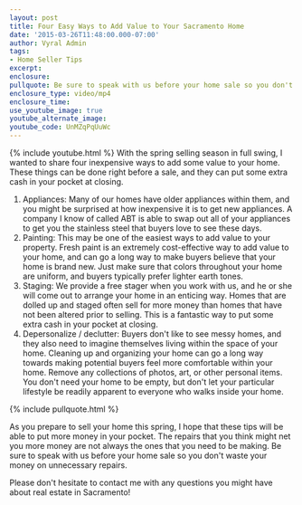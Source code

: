 ```yaml
---
layout: post
title: Four Easy Ways to Add Value to Your Sacramento Home
date: '2015-03-26T11:48:00.000-07:00'
author: Vyral Admin
tags:
- Home Seller Tips
excerpt:
enclosure:
pullquote: Be sure to speak with us before your home sale so you don't waste your money on unnecessary repairs.
enclosure_type: video/mp4
enclosure_time:
use_youtube_image: true
youtube_alternate_image:
youtube_code: UnMZqPqUuWc
---
```

{% include youtube.html %}
With the spring selling season in full swing, I wanted to share four inexpensive ways to add some value to your home. These things can be done right before a sale, and they can put some extra cash in your pocket at closing.

1. Appliances: Many of our homes have older appliances within them, and you might be surprised at how inexpensive it is to get new appliances. A company I know of called ABT is able to swap out all of your appliances to get you the stainless steel that buyers love to see these days.
2. Painting: This may be one of the easiest ways to add value to your property. Fresh paint is an extremely cost-effective way to add value to your home, and can go a long way to make buyers believe that your home is brand new. Just make sure that colors throughout your home are uniform, and buyers typically prefer lighter earth tones.
3. Staging: We provide a free stager when you work with us, and he or she will come out to arrange your home in an enticing way. Homes that are dolled up and staged often sell for more money than homes that have not been altered prior to selling. This is a fantastic way to put some extra cash in your pocket at closing.
4. Depersonalize / declutter: Buyers don't like to see messy homes, and they also need to imagine themselves living within the space of your home. Cleaning up and organizing your home can go a long way towards making potential buyers feel more comfortable within your home. Remove any collections of photos, art, or other personal items. You don't need your home to be empty, but don't let your particular lifestyle be readily apparent to everyone who walks inside your home.

{% include pullquote.html %}

As you prepare to sell your home this spring, I hope that these tips will be able to put more money in your pocket. The repairs that you think might net you more money are not always the ones that you need to be making. Be sure to speak with us before your home sale so you don't waste your money on unnecessary repairs.

Please don't hesitate to contact me with any questions you might have about real estate in Sacramento!

